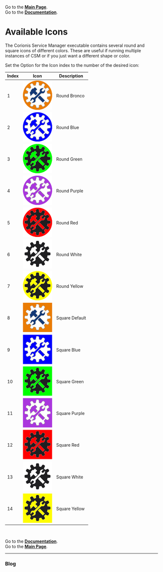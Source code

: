 Go to the [**Main Page**](index).<br/>
Go to the [**Documentation**](help).

# Available Icons
The Corionis Service Manager executable contains several round and square icons of
different colors. These are useful if running multiple instances of CSM or if you
just want a different shape or color.

Set the Option for the Icon index to the number of the desired icon:

Index | Icon | Description
----- | ---------- | ------------------------
1 | ![Round Bronco](res/manager-round.bronco.png "Round Default") | Round Bronco
2 | ![Round Blue](res/manager-round.blue.png "Round Blue") | Round Blue
3 | ![Round Green](res/manager-round.green.png "Round Green") | Round Green
4 | ![Round Purple](res/manager-round.purple.png "Round Purple") | Round Purple
5 | ![Round Red](res/manager-round.red.png "Round Red") | Round Red
6 | ![Round White](res/manager-round.white.png "Round White") | Round White
7 | ![Round Yellow](res/manager-round.yellow.png "Round Yellow") | Round Yellow
8 | ![Square Bronco](res/manager-square.bronco.png "Square Bronco") | Square Default
9 | ![Square Blue](res/manager-square.blue.png "Square Blue") | Square Blue
10 | ![Square Green](res/manager-square.green.png "Square Green") | Square Green
11 | ![Square Purple](res/manager-square.purple.png "Square Purple") | Square Purple
12 | ![Square Red](res/manager-square.red.png "Square Red") | Square Red
13 | ![Square White](res/manager-square.white.png "Square White") | Square White
14 | ![Square Yellow](res/manager-square.yellow.png "Square Yellow") | Square Yellow

<br/>

Go to the [**Documentation**](help).<br/>
Go to the [**Main Page**](index).

---

### Blog
